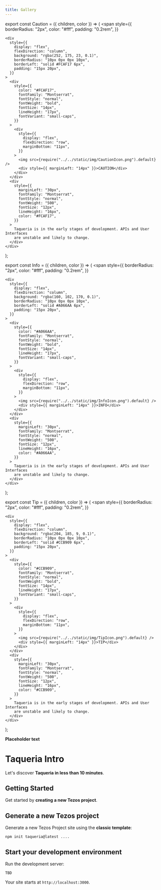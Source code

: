 ```yaml
---
title: Gallery
---
```


export const Caution = ({ children, color }) => (
  <span
    style={{
      borderRadius: "2px",
      color: "#fff",
      padding: "0.2rem",
    }}
  >
    <div
      style={{
        display: "flex",
        flexDirection: "column",
        background: "rgba(252, 175, 23, 0.1)",
        borderRadius: "10px 0px 0px 10px",
        borderLeft: "solid #FCAF17 6px",
        padding: "15px 20px",
      }}
    >
      <div
        style={{
          color: "#FCAF17",
          fontFamily: "Montserrat",
          fontStyle: "normal",
          fontWeight: "bold",
          fontSize: "14px",
          lineHeight: "17px",
          fontVariant: "small-caps",
        }}
      >
        <div
          style={{
            display: "flex",
            flexDirection: "row",
            marginBottom: "11px",
          }}
        >
          <img src={require("../../static/img/CautionIcon.png").default} />
          <div style={{ marginLeft: "14px" }}>CAUTION</div>
        </div>
      </div>
      <div
        style={{
          marginLeft: "30px",
          fontFamily: "Montserrat",
          fontStyle: "normal",
          fontWeight: "500",
          fontSize: "12px",
          lineHeight: "16px",
          color: "#FCAF17",
        }}
      >
        Taqueria is in the early stages of development. APIs and User Interfaces
        are unstable and likely to change.
      </div>
    </div>
  </span>
);

export const Info = ({ children, color }) => (
  <span
    style={{
      borderRadius: "2px",
      color: "#fff",
      padding: "0.2rem",
    }}
  >
    <div
      style={{
        display: "flex",
        flexDirection: "column",
        background: "rgba(160, 102, 170, 0.1)",
        borderRadius: "10px 0px 0px 10px",
        borderLeft: "solid #A066AA 6px",
        padding: "15px 20px",
      }}
    >
      <div
        style={{
          color: "#A066AA",
          fontFamily: "Montserrat",
          fontStyle: "normal",
          fontWeight: "bold",
          fontSize: "14px",
          lineHeight: "17px",
          fontVariant: "small-caps",
        }}
      >
        <div
          style={{
            display: "flex",
            flexDirection: "row",
            marginBottom: "11px",
          }}
        >
          <img src={require("../../static/img/InfoIcon.png").default} />
          <div style={{ marginLeft: "14px" }}>INFO</div>
        </div>
      </div>
      <div
        style={{
          marginLeft: "30px",
          fontFamily: "Montserrat",
          fontStyle: "normal",
          fontWeight: "500",
          fontSize: "12px",
          lineHeight: "16px",
          color: "#A066AA",
        }}
      >
        Taqueria is in the early stages of development. APIs and User Interfaces
        are unstable and likely to change.
      </div>
    </div>
  </span>
);

export const Tip = ({ children, color }) => (
  <span
    style={{
      borderRadius: "2px",
      color: "#fff",
      padding: "0.2rem",
    }}
  >
    <div
      style={{
        display: "flex",
        flexDirection: "column",
        background: "rgba(204, 185, 9, 0.1)",
        borderRadius: "10px 0px 0px 10px",
        borderLeft: "solid #CCB909 6px",
        padding: "15px 20px",
      }}
    >
      <div
        style={{
          color: "#CCB909",
          fontFamily: "Montserrat",
          fontStyle: "normal",
          fontWeight: "bold",
          fontSize: "14px",
          lineHeight: "17px",
          fontVariant: "small-caps",
        }}
      >
        <div
          style={{
            display: "flex",
            flexDirection: "row",
            marginBottom: "11px",
          }}
        >
          <img src={require("../../static/img/TipIcon.png").default} />
          <div style={{ marginLeft: "14px" }}>TIP</div>
        </div>
      </div>
      <div
        style={{
          marginLeft: "30px",
          fontFamily: "Montserrat",
          fontStyle: "normal",
          fontWeight: "500",
          fontSize: "12px",
          lineHeight: "16px",
          color: "#CCB909",
        }}
      >
        Taqueria is in the early stages of development. APIs and User Interfaces
        are unstable and likely to change.
      </div>
    </div>
  </span>
);

<Caution />
<Info />
<Tip />

**Placeholder text**

# Taqueria Intro

Let's discover **Taqueria in less than 10 minutes**.

## Getting Started

Get started by **creating a new Tezos project**.

## Generate a new Tezos project

Generate a new Tezos Project site using the **classic template**:

```shell
npm init taqueria@latest ....
```

## Start your development environment

Run the development server:

```shell
TBD
```

Your site starts at `http://localhost:3000`.
